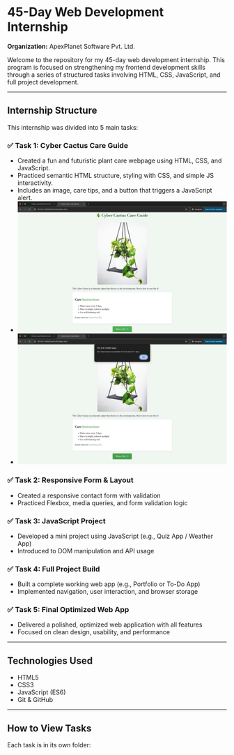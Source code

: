 # 45-Day Web Development Internship  
**Organization:** ApexPlanet Software Pvt. Ltd.

Welcome to the repository for my 45-day web development internship. This program is focused on strengthening my frontend development skills through a series of structured tasks involving HTML, CSS, JavaScript, and full project development.

---

## Internship Structure

This internship was divided into 5 main tasks:

### ✅ Task 1: Cyber Cactus Care Guide
- Created a fun and futuristic plant care webpage using HTML, CSS, and JavaScript.
- Practiced semantic HTML structure, styling with CSS, and simple JS interactivity.
- Includes an image, care tips, and a button that triggers a JavaScript alert.
- ![Screenshot](https://github.com/Sunilkumar-Bhoi/ApexPlanetInternship/blob/main/assets%20/images/IMG-20250504-WA0026.jpg)
- ![Screenshot](https://github.com/Sunilkumar-Bhoi/ApexPlanetInternship/blob/main/assets%20/images/IMG-20250504-WA0025.jpg)
### ✅ Task 2: Responsive Form & Layout
- Created a responsive contact form with validation
- Practiced Flexbox, media queries, and form validation logic

### ✅ Task 3: JavaScript Project
- Developed a mini project using JavaScript (e.g., Quiz App / Weather App)
- Introduced to DOM manipulation and API usage

### ✅ Task 4: Full Project Build
- Built a complete working web app (e.g., Portfolio or To-Do App)
- Implemented navigation, user interaction, and browser storage

### ✅ Task 5: Final Optimized Web App
- Delivered a polished, optimized web application with all features
- Focused on clean design, usability, and performance

---

## Technologies Used

- HTML5  
- CSS3  
- JavaScript (ES6)  
- Git & GitHub  

---

## How to View Tasks

Each task is in its own folder: